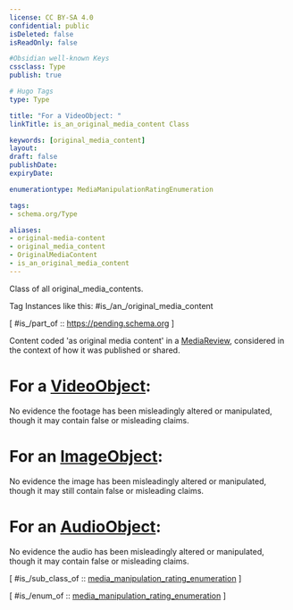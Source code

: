 ```yaml
---
license: CC BY-SA 4.0
confidential: public
isDeleted: false
isReadOnly: false

#Obsidian well-known Keys
cssclass: Type
publish: true

# Hugo Tags
type: Type

title: "For a VideoObject: "
linkTitle: is_an_original_media_content Class

keywords: [original_media_content]
layout: 
draft: false
publishDate:
expiryDate: 

enumerationtype: MediaManipulationRatingEnumeration

tags:
- schema.org/Type

aliases:
- original-media-content
- original_media_content
- OriginalMediaContent
- is_an_original_media_content
---
```


Class of all original_media_contents.

Tag Instances like this: 
#is_/an_/original_media_content

[ #is_/part_of :: https://pending.schema.org ]

Content coded 'as original media content' in a <a class="localLink" href="/MediaReview">MediaReview</a>, considered in the context of how it was published or shared.

# For a [VideoObject](schema.org/Type/is_a_/creative_work/media_object/video_object.md): 
No evidence the footage has been misleadingly altered or manipulated,
though it may contain false or misleading claims.

# For an [ImageObject](schema.org/Type/is_a_/creative_work/media_object/image_object.md): 
No evidence the image has been misleadingly altered or manipulated, though it may still contain false or misleading claims.

# For an [AudioObject](schema.org/Type/is_a_/creative_work/media_object/audio_object.md): 
No evidence the audio has been misleadingly altered or manipulated, though it may contain false or misleading claims.

[ #is_/sub_class_of :: [media_manipulation_rating_enumeration](schema.org/Type/is_a_/intangible/enumeration/media_manipulation_rating_enumeration.md) ]

[ #is_/enum_of :: [media_manipulation_rating_enumeration](schema.org/Type/is_a_/intangible/enumeration/media_manipulation_rating_enumeration.md) ]



